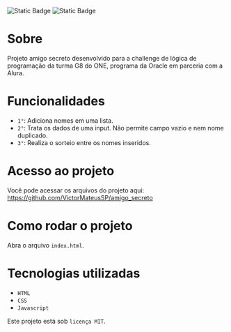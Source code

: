 ![Static Badge](https://img.shields.io/badge/challenge-ONE-blue) ![Static Badge](https://img.shields.io/badge/license-MIT-lemon)


# Sobre
Projeto amigo secreto desenvolvido para a challenge de lógica de programação da turma G8 do ONE, programa da Oracle em parceria com a Alura.

# Funcionalidades

- `1°`: Adiciona nomes em uma lista.
- `2°`: Trata os dados de uma input. Não permite campo vazio e nem nome duplicado.
- `3°`: Realiza o sorteio entre os nomes inseridos.

# Acesso ao projeto

Você pode acessar os arquivos do projeto aqui: https://github.com/VictorMateusSP/amigo_secreto

# Como rodar o projeto

Abra o arquivo `index.html`.

# Tecnologias utilizadas
  - `HTML`
  - `CSS`
  - `Javascript`

Este projeto está sob `licença MIT`.
